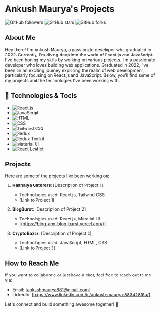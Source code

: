 # Ankush Maurya's Projects

![GitHub followers](https://img.shields.io/github/followers/AnkushMaurya?style=social)
![GitHub stars](https://img.shields.io/github/stars/AnkushMaurya?style=social)
![GitHub forks](https://img.shields.io/github/forks/AnkushMaurya?style=social)

## About Me
Hey there! I'm Ankush Maurya, a passionate developer who graduated in 2022. Currently, I'm diving deep into the world of React.js and JavaScript. I've been honing my skills by working on various projects.
I'm a passionate developer who loves building web applications. Graduated in 2022, I've been on an exciting journey exploring the realm of web development, particularly focusing on React.js and JavaScript. Below, you'll find some of my projects and the technologies I've been working with.

## 🚀 Technologies & Tools
- ![React.js](https://img.shields.io/badge/React.js-61DAFB?style=flat&logo=react&logoColor=white) 
- ![JavaScript](https://img.shields.io/badge/JavaScript-F7DF1E?style=flat&logo=javascript&logoColor=black) 
- ![HTML](https://img.shields.io/badge/HTML5-E34F26?style=flat&logo=html5&logoColor=white)
- ![CSS](https://img.shields.io/badge/CSS3-1572B6?style=flat&logo=css3&logoColor=white)
- ![Tailwind CSS](https://img.shields.io/badge/Tailwind_CSS-38B2AC?style=flat&logo=tailwind-css&logoColor=white) 
- ![Redux](https://img.shields.io/badge/Redux-764ABC?style=flat&logo=redux&logoColor=white)
- ![Redux Toolkit](https://img.shields.io/badge/Redux_Toolkit-764ABC?style=flat&logo=redux&logoColor=white) 
- ![Material UI](https://img.shields.io/badge/Material_UI-0081CB?style=flat&logo=material-ui&logoColor=white)
- ![React Leaflet](https://img.shields.io/badge/React_Leaflet-2B4162?style=flat&logo=leaflet&logoColor=white)

## Projects
Here are some of the projects I've been working on:

1. **Kanhaiya Caterers**: [Description of Project 1]
   - Technologies used: React.js, Tailwind CSS
   - [Link to Project 1]

2. **BlogBurst**: [Description of Project 2]
   - Technologies used: React.js, Material UI
   - [(https://blog-app-blog-burst.vercel.app/)]

3. **CryptoBazar**: [Description of Project 3]
   - Technologies used: JavaScript, HTML, CSS
   - [Link to Project 3]

## How to Reach Me
If you want to collaborate or just have a chat, feel free to reach out to me via:
- Email: [ankushmaurya881@gmail.com]
- LinkedIn: [https://www.linkedin.com/in/ankush-maurya-88342816a/]

Let's connect and build something awesome together! 🚀
